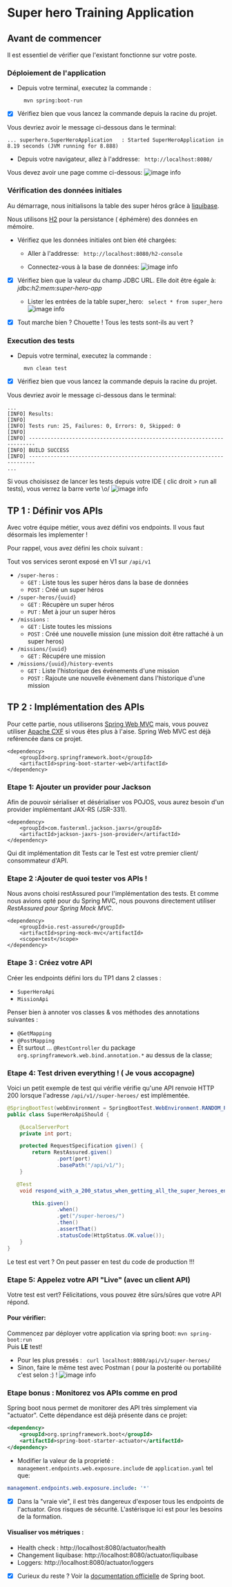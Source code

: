 # Super hero Training Application

## Avant de commencer 
Il est essentiel de vérifier que l'existant fonctionne sur votre poste.

### Déploiement de l'application

* Depuis votre terminal, executez la commande :  

        mvn spring:boot-run

- [x] Vérifiez bien que vous lancez la commande depuis la racine du projet.

Vous devriez avoir le message ci-dessous dans le terminal:


    ... superhero.SuperHeroApplication   : Started SuperHeroApplication in 8.19 seconds (JVM running for 8.888) 


* Depuis votre navigateur, allez à l'addresse: `` http://localhost:8080/``

Vous devez avoir une page comme ci-dessous: 
![image info](src/main/resources/assets/welcome_page_it_works.JPG)

### Vérification des données initiales
Au démarrage, nous initialisons la table des super héros grâce à [liquibase](https://www.liquibase.org/).

Nous utilisons [H2](https://h2database.com/html/main.html) pour la persistance ( éphémère) des données en mémoire.
* Vérifiez que les données initiales ont bien été chargées:

    * Aller à l'addresse: `` http://localhost:8080/h2-console``
    
    * Connectez-vous à la base de données: 
    ![image info](src/main/resources/assets/super-heroes-h2.JPG)
- [x] Vérifiez bien que la valeur du champ JDBC URL. Elle doit être égale à:  *jdbc:h2:mem:super-hero-app*
   
    * Lister les entrées de la table super_hero:     `` select * from super_hero``
       ![image info](src/main/resources/assets/listing_heroes.JPG)

- [x] Tout marche bien ? Chouette ! Tous les tests sont-ils au vert ?

### Execution des tests
 
* Depuis votre terminal, executez la commande :  

        mvn clean test

- [x] Vérifiez bien que vous lancez la commande depuis la racine du projet.

Vous devriez avoir le message ci-dessous dans le terminal:

    
    ...
    [INFO] Results:
    [INFO]
    [INFO] Tests run: 25, Failures: 0, Errors: 0, Skipped: 0
    [INFO]
    [INFO] ------------------------------------------------------------------------
    [INFO] BUILD SUCCESS
    [INFO] ------------------------------------------------------------------------
    ...
    
Si vous choisissez de lancer les tests depuis votre IDE ( clic droit > run all tests), vous verrez la barre verte \o/ 
![image info](src/main/resources/assets/all_green.JPG)

## TP 1 : Définir vos APIs

Avec votre équipe métier, vous avez défini vos endpoints. Il vous faut désormais les implementer !

Pour rappel, vous avez défini les choix suivant :

Tout vos services seront exposé en V1 sur `/api/v1`

* `/super-heros` :
  * `GET` : Liste tous les super héros dans la base de données
  * `POST` : Créé un super héros
* `/super-heros/{uuid}`
  * `GET` : Récupère un super héros
  * `PUT` : Met à jour un super héros
* `/missions` :
  * `GET` : Liste toutes les missions
  * `POST` : Créé une nouvelle mission (une mission doit être rattaché à un super heros)
* `/missions/{uuid}`
  * `GET` : Récupére une mission
* `/missions/{uuid}/history-events`
  * `GET` : Liste l'historique des événements d'une mission
  * `POST` : Rajoute une nouvelle évènement dans l'historique d'une mission
  
## TP 2 : Implémentation des APIs 
  
Pour cette partie, nous utiliserons [Spring Web MVC](https://docs.spring.io/spring-framework/docs/3.2.x/spring-framework-reference/html/mvc.html) mais, vous pouvez utiliser [Apache CXF](http://cxf.apache.org/) 
si vous êtes plus à l'aise.
Spring Web MVC est déjà reférencée dans ce projet.

    
    <dependency>
	    <groupId>org.springframework.boot</groupId>
	    <artifactId>spring-boot-starter-web</artifactId>
	</dependency>

### Etape 1: Ajouter un provider pour Jackson 
  
  Afin de pouvoir sérialiser et désérialiser vos POJOS, vous aurez besoin d'un provider implémentant JAX-RS (JSR-331).

    <dependency>
      	<groupId>com.fasterxml.jackson.jaxrs</groupId>
       	<artifactId>jackson-jaxrs-json-provider</artifactId>
    </dependency>

Qui dit implémentation dit Tests car le Test est votre premier client/ consommateur d'API.  

### Etape 2 :Ajouter de quoi tester vos APIs !
   
Nous avons choisi restAssured pour l'implémentation des tests. Et comme nous avions opté pour du Spring MVC, 
nous pouvons directement utiliser *RestAssured pour Spring Mock MVC*.
   
    <dependency>
      	<groupId>io.rest-assured</groupId>
      	<artifactId>spring-mock-mvc</artifactId>
      	<scope>test</scope>
    </dependency>
    
### Etape 3 : Créez votre API
Créer les endpoints défini lors du TP1 dans 2 classes :
  * `SuperHeroApi`
  * `MissionApi`
    
Penser bien à annoter vos classes & vos méthodes des annotations suivantes :

* `@GetMapping`
* `@PostMapping`
* Et surtout ... `@RestController` du package `org.springframework.web.bind.annotation.*` au dessus de la classe;
 
   
### Etape 4: Test driven everything ! ( Je vous accopagne)
    
Voici un petit exemple de test qui vérifie vérifie qu'une API renvoie HTTP 200 lorsque l'adresse `/api/v1//super-heroes/` est implémentée.
```java
@SpringBootTest(webEnvironment = SpringBootTest.WebEnvironment.RANDOM_PORT)
public class SuperHeroApiShould {

    @LocalServerPort
    private int port;

    protected RequestSpecification given() {
        return RestAssured.given()
                .port(port)
                .basePath("/api/v1/");
    }

   @Test
    void respond_with_a_200_status_when_getting_all_the_super_heroes_endpoint_exists() {

        this.given()
                .when()
                .get("/super-heroes/")
                .then()
                .assertThat()
                .statusCode(HttpStatus.OK.value());
    }
}
```
Le test est vert ? On peut passer en test du code de production !!! 

### Etape 5: Appelez votre API "Live"  (avec un client API) 
    
Votre test est vert? Félicitations, vous pouvez être sûrs/sûres que votre API répond.
 
#### Pour vérifier: 

Commencez par déployer votre application via spring boot: `mvn spring-boot:run`     
Puis **LE** test!
* Pour les plus pressés : ` curl localhost:8080/api/v1/super-heroes/`
 * Sinon, faire le même test avec Postman ( pour la posterité ou portabilité c'est selon :) ! 
    ![image info](src/main/resources/assets/get-all-super-heroes-via-postman.JPG)
 
### Etape bonus : Monitorez vos APIs comme en prod
Spring boot nous permet de monitorer des API très simplement via "actuator".
Cette dépendance est déjà présente dans ce projet:
```xml
<dependency>
	<groupId>org.springframework.boot</groupId>
	<artifactId>spring-boot-starter-actuator</artifactId>
</dependency>
```
- Modifier  la valeur de la proprieté : `management.endpoints.web.exposure.include` de `application.yaml` tel que: 
```yaml
management.endpoints.web.exposure.include: '*'
```
- [x] Dans la "vraie vie", il est très dangereux d'exposer tous les endpoints de l'actuator. Gros risques de sécurité. 
L'astérisque ici est pour les besoins de la formation.

#### Visualiser vos métriques : 
- Health check : http://localhost:8080/actuator/health
- Changement liquibase: http://localhost:8080/actuator/liquibase
- Loggers: http://localhost:8080/actuator/loggers

- [x] Curieux du reste ? Voir la [documentation officielle](https://docs.spring.io/spring-boot/docs/current/reference/htmlsingle/#production-ready-enabling) de Spring boot.
